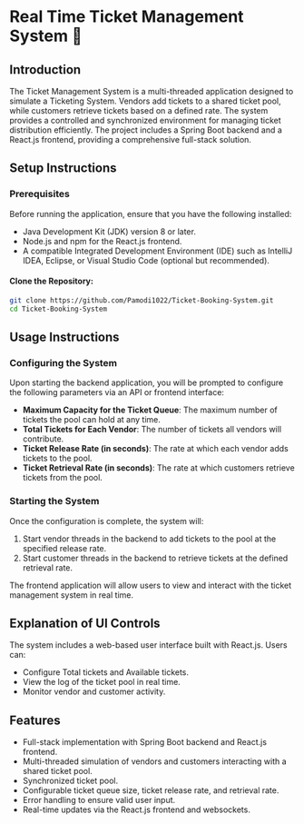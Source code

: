 # Real Time Ticket Management System  🎫

## Introduction
The Ticket Management System is a multi-threaded application designed to simulate a Ticketing System. Vendors add tickets to a shared ticket pool, while customers retrieve tickets based on a defined rate. The system provides a controlled and synchronized environment for managing ticket distribution efficiently. The project includes a Spring Boot backend and a React.js frontend, providing a comprehensive full-stack solution.

## Setup Instructions

### Prerequisites
Before running the application, ensure that you have the following installed:

- Java Development Kit (JDK) version 8 or later.
- Node.js and npm for the React.js frontend.
- A compatible Integrated Development Environment (IDE) such as IntelliJ IDEA, Eclipse, or Visual Studio Code (optional but recommended).

#### Clone the Repository:
```bash
git clone https://github.com/Pamodi1022/Ticket-Booking-System.git
cd Ticket-Booking-System
```

## Usage Instructions

### Configuring the System
Upon starting the backend application, you will be prompted to configure the following parameters via an API or frontend interface:

- **Maximum Capacity for the Ticket Queue**: The maximum number of tickets the pool can hold at any time.
- **Total Tickets for Each Vendor**: The number of tickets all vendors will contribute.
- **Ticket Release Rate (in seconds)**: The rate at which each vendor adds tickets to the pool.
- **Ticket Retrieval Rate (in seconds)**: The rate at which customers retrieve tickets from the pool.

### Starting the System
Once the configuration is complete, the system will:

1. Start vendor threads in the backend to add tickets to the pool at the specified release rate.
2. Start customer threads in the backend to retrieve tickets at the defined retrieval rate.

The frontend application will allow users to view and interact with the ticket management system in real time.

## Explanation of UI Controls
The system includes a web-based user interface built with React.js. Users can:

- Configure Total tickets and Available tickets.
- View the log of the ticket pool in real time.
- Monitor vendor and customer activity.

## Features
- Full-stack implementation with Spring Boot backend and React.js frontend.
- Multi-threaded simulation of vendors and customers interacting with a shared ticket pool.
- Synchronized ticket pool.
- Configurable ticket queue size, ticket release rate, and retrieval rate.
- Error handling to ensure valid user input.
- Real-time updates via the React.js frontend and websockets.



